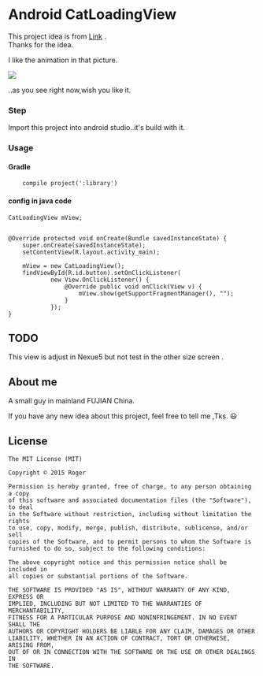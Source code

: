 # Android CatLoadingView

This project idea is from [Link](http://mp.weixin.qq.com/s?__biz=MjM5MDMxOTE5NA==&mid=402703079&idx=2&sn=2fcc6746a866dcc003c68ead9b68e595&scene=2&srcid=0302A7p723KK8E5gSzLKb2ZL&from=timeline&isappinstalled=0#wechat_redirect) .<br>
Thanks for the idea.<br>

I like the animation in that picture.<br>

![](http://ww4.sinaimg.cn/mw690/a695acdejw1f2hbmfxzk5g208u0a2ass.gif)

..as you see right now,wish you like it.

### Step

Import this project into android studio..it's build with it.

###  Usage

#### Gradle

```
	compile project(':library')
```

####  config in java code

    CatLoadingView mView;


    @Override protected void onCreate(Bundle savedInstanceState) {
        super.onCreate(savedInstanceState);
        setContentView(R.layout.activity_main);
        
        mView = new CatLoadingView();
        findViewById(R.id.button).setOnClickListener(
                new View.OnClickListener() {
                    @Override public void onClick(View v) {
                        mView.show(getSupportFragmentManager(), "");
                    }
                });
    }

## TODO

This view is adjust in Nexue5 but not test in the other size screen .

## About me

A small guy  in mainland FUJIAN China.

If you have any new idea about this project, feel free to tell me ,Tks. :smiley:


## License

	The MIT License (MIT)

	Copyright © 2015 Roger

	Permission is hereby granted, free of charge, to any person obtaining a copy
	of this software and associated documentation files (the "Software"), to deal
	in the Software without restriction, including without limitation the rights
	to use, copy, modify, merge, publish, distribute, sublicense, and/or sell
	copies of the Software, and to permit persons to whom the Software is
	furnished to do so, subject to the following conditions:

	The above copyright notice and this permission notice shall be included in
	all copies or substantial portions of the Software.

	THE SOFTWARE IS PROVIDED "AS IS", WITHOUT WARRANTY OF ANY KIND, EXPRESS OR
	IMPLIED, INCLUDING BUT NOT LIMITED TO THE WARRANTIES OF MERCHANTABILITY,
	FITNESS FOR A PARTICULAR PURPOSE AND NONINFRINGEMENT. IN NO EVENT SHALL THE
	AUTHORS OR COPYRIGHT HOLDERS BE LIABLE FOR ANY CLAIM, DAMAGES OR OTHER
	LIABILITY, WHETHER IN AN ACTION OF CONTRACT, TORT OR OTHERWISE, ARISING FROM,
	OUT OF OR IN CONNECTION WITH THE SOFTWARE OR THE USE OR OTHER DEALINGS IN
	THE SOFTWARE.
